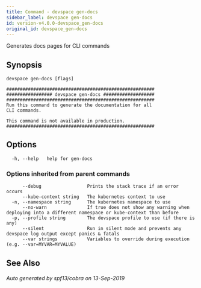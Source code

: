 ```yaml
---
title: Command - devspace gen-docs
sidebar_label: devspace gen-docs
id: version-v4.0.0-devspace_gen-docs
original_id: devspace_gen-docs
---
```



Generates docs pages for CLI commands

## Synopsis


```
devspace gen-docs [flags]
```

```
#######################################################
################# devspace gen-docs ###################
#######################################################
Run this command to generate the documentation for all
CLI commands.

This command is not available in production.
#######################################################
```
## Options

```
  -h, --help   help for gen-docs
```

### Options inherited from parent commands

```
      --debug                 Prints the stack trace if an error occurs
      --kube-context string   The kubernetes context to use
  -n, --namespace string      The kubernetes namespace to use
      --no-warn               If true does not show any warning when deploying into a different namespace or kube-context than before
  -p, --profile string        The devspace profile to use (if there is any)
      --silent                Run in silent mode and prevents any devspace log output except panics & fatals
      --var strings           Variables to override during execution (e.g. --var=MYVAR=MYVALUE)
```

## See Also

###### Auto generated by spf13/cobra on 13-Sep-2019
